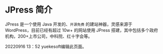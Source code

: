 # JPress 简介


JPress 是一个使用 Java 开发的、`开源免费` 的建站神器，灵感来源于 WordPress，目前已经有超过 10w+ 的网站使用 JPress 搭建，其中包括多个政府机构，200+上市公司，中科院、红十字会等。

20220916 13：52 yuekesoft编辑此页面。
